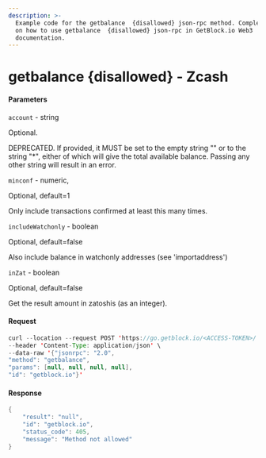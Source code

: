 ```yaml
---
description: >-
  Example code for the getbalance  {disallowed} json-rpc method. Сomplete guide
  on how to use getbalance  {disallowed} json-rpc in GetBlock.io Web3
  documentation.
---
```


# getbalance {disallowed} - Zcash

#### Parameters

`account` - string

Optional.

DEPRECATED. If provided, it MUST be set to the empty string "" or to the string "\*", either of which will give the total available balance. Passing any other string will result in an error.

`minconf` - numeric,

Optional, default=1

Only include transactions confirmed at least this many times.

`includeWatchonly` - boolean

Optional, default=false

Also include balance in watchonly addresses (see 'importaddress')

`inZat` - boolean

Optional, default=false

Get the result amount in zatoshis (as an integer).

#### Request

```java
curl --location --request POST 'https://go.getblock.io/<ACCESS-TOKEN>/' \
--header 'Content-Type: application/json' \
--data-raw '{"jsonrpc": "2.0",
"method": "getbalance",
"params": [null, null, null, null],
"id": "getblock.io"}'
```

#### Response

```java
{
    "result": "null",
    "id": "getblock.io",
    "status_code": 405,
    "message": "Method not allowed"
}
```
